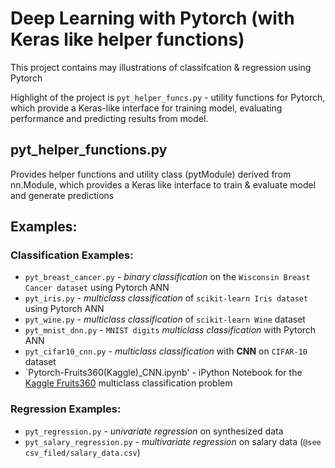 # Deep Learning with Pytorch (with Keras like helper functions)

This project contains may illustrations of classifcation & regression using Pytorch

Highlight of the project is `pyt_helper_funcs.py` - utility functions for Pytorch,
which provide a Keras-like interface for training model, evaluating performance
and predicting results from model.

## pyt_helper_functions.py
Provides helper functions and utility class (pytModule) derived from nn.Module, which
provides a Keras like interface to train & evaluate model and generate predictions

## Examples:

### Classification Examples:
* `pyt_breast_cancer.py` - _binary classification_ on the `Wisconsin Breast Cancer dataset` using Pytorch ANN
* `pyt_iris.py` - _multiclass classification_ of `scikit-learn Iris dataset` using Pytorch ANN
* `pyt_wine.py` - _multiclass classification_ of `scikit-learn Wine` dataset
* `pyt_mnist_dnn.py` - `MNIST digits` _multiclass classification_ with Pytorch ANN
* `pyt_cifar10_cnn.py` - _multiclass classification_ with **CNN** on `CIFAR-10` dataset
* `Pytorch-Fruits360(Kaggle)_CNN.ipynb' - iPython Notebook for the [Kaggle Fruits360](https://www.kaggle.com/moltean/fruits) multiclass classification problem

### Regression Examples:
* `pyt_regression.py` - _univariate regression_ on synthesized data
* `pyt_salary_regression.py` - _multivariate regression_ on salary data (`@see csv_filed/salary_data.csv`)


